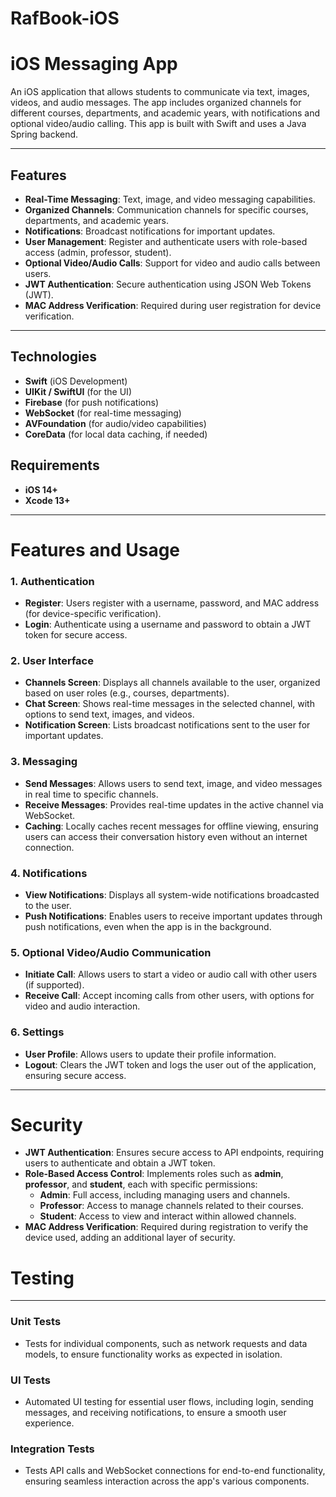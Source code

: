 # RafBook-iOS

# iOS Messaging App

An iOS application that allows students to communicate via text, images, videos, and audio messages. The app includes organized channels for different courses, departments, and academic years, with notifications and optional video/audio calling. This app is built with Swift and uses a Java Spring backend.

---

## Features

- **Real-Time Messaging**: Text, image, and video messaging capabilities.
- **Organized Channels**: Communication channels for specific courses, departments, and academic years.
- **Notifications**: Broadcast notifications for important updates.
- **User Management**: Register and authenticate users with role-based access (admin, professor, student).
- **Optional Video/Audio Calls**: Support for video and audio calls between users.
- **JWT Authentication**: Secure authentication using JSON Web Tokens (JWT).
- **MAC Address Verification**: Required during user registration for device verification.

---

## Technologies

- **Swift** (iOS Development)
- **UIKit / SwiftUI** (for the UI)
- **Firebase** (for push notifications)
- **WebSocket** (for real-time messaging)
- **AVFoundation** (for audio/video capabilities)
- **CoreData** (for local data caching, if needed)

## Requirements

- **iOS 14+**
- **Xcode 13+**

---

# Features and Usage

### 1. **Authentication**
- **Register**: Users register with a username, password, and MAC address (for device-specific verification).
- **Login**: Authenticate using a username and password to obtain a JWT token for secure access.

### 2. **User Interface**
- **Channels Screen**: Displays all channels available to the user, organized based on user roles (e.g., courses, departments).
- **Chat Screen**: Shows real-time messages in the selected channel, with options to send text, images, and videos.
- **Notification Screen**: Lists broadcast notifications sent to the user for important updates.

### 3. **Messaging**
- **Send Messages**: Allows users to send text, image, and video messages in real time to specific channels.
- **Receive Messages**: Provides real-time updates in the active channel via WebSocket.
- **Caching**: Locally caches recent messages for offline viewing, ensuring users can access their conversation history even without an internet connection.

### 4. **Notifications**
- **View Notifications**: Displays all system-wide notifications broadcasted to the user.
- **Push Notifications**: Enables users to receive important updates through push notifications, even when the app is in the background.

### 5. **Optional Video/Audio Communication**
- **Initiate Call**: Allows users to start a video or audio call with other users (if supported).
- **Receive Call**: Accept incoming calls from other users, with options for video and audio interaction.

### 6. **Settings**
- **User Profile**: Allows users to update their profile information.
- **Logout**: Clears the JWT token and logs the user out of the application, ensuring secure access.

---

# Security

- **JWT Authentication**: Ensures secure access to API endpoints, requiring users to authenticate and obtain a JWT token.
- **Role-Based Access Control**: Implements roles such as **admin**, **professor**, and **student**, each with specific permissions:
  - **Admin**: Full access, including managing users and channels.
  - **Professor**: Access to manage channels related to their courses.
  - **Student**: Access to view and interact within allowed channels.
- **MAC Address Verification**: Required during registration to verify the device used, adding an additional layer of security.

# Testing

---

### Unit Tests
- Tests for individual components, such as network requests and data models, to ensure functionality works as expected in isolation.

### UI Tests
- Automated UI testing for essential user flows, including login, sending messages, and receiving notifications, to ensure a smooth user experience.

### Integration Tests
- Tests API calls and WebSocket connections for end-to-end functionality, ensuring seamless interaction across the app's various components.


